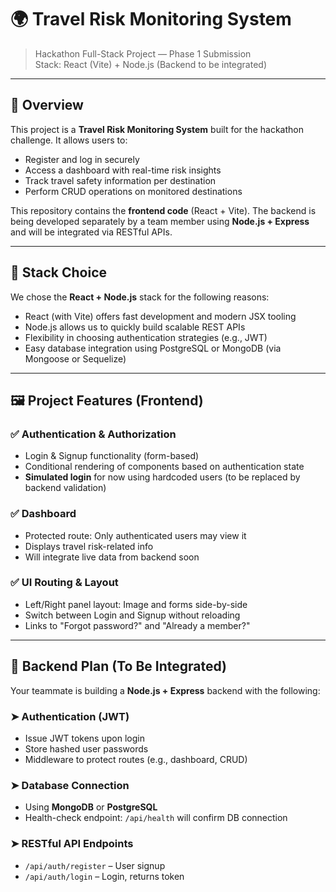 # 🌍 Travel Risk Monitoring System

> Hackathon Full-Stack Project — Phase 1 Submission  
> Stack: React (Vite) + Node.js (Backend to be integrated)

---

## 📌 Overview

This project is a **Travel Risk Monitoring System** built for the hackathon challenge. It allows users to:

- Register and log in securely
- Access a dashboard with real-time risk insights
- Track travel safety information per destination
- Perform CRUD operations on monitored destinations

This repository contains the **frontend code** (React + Vite). The backend is being developed separately by a team member using **Node.js + Express** and will be integrated via RESTful APIs.

---

## 🧠 Stack Choice

We chose the **React + Node.js** stack for the following reasons:

- React (with Vite) offers fast development and modern JSX tooling
- Node.js allows us to quickly build scalable REST APIs
- Flexibility in choosing authentication strategies (e.g., JWT)
- Easy database integration using PostgreSQL or MongoDB (via Mongoose or Sequelize)

---

## 🖼️ Project Features (Frontend)

### ✅ Authentication & Authorization

- Login & Signup functionality (form-based)
- Conditional rendering of components based on authentication state
- **Simulated login** for now using hardcoded users (to be replaced by backend validation)

### ✅ Dashboard

- Protected route: Only authenticated users may view it
- Displays travel risk-related info
- Will integrate live data from backend soon

### ✅ UI Routing & Layout

- Left/Right panel layout: Image and forms side-by-side
- Switch between Login and Signup without reloading
- Links to "Forgot password?" and "Already a member?"

---

## 🔧 Backend Plan (To Be Integrated)

Your teammate is building a **Node.js + Express** backend with the following:

### ➤ Authentication (JWT)
- Issue JWT tokens upon login
- Store hashed user passwords
- Middleware to protect routes (e.g., dashboard, CRUD)

### ➤ Database Connection
- Using **MongoDB** or **PostgreSQL**
- Health-check endpoint: `/api/health` will confirm DB connection

### ➤ RESTful API Endpoints
- `/api/auth/register` – User signup
- `/api/auth/login` – Login, returns token
